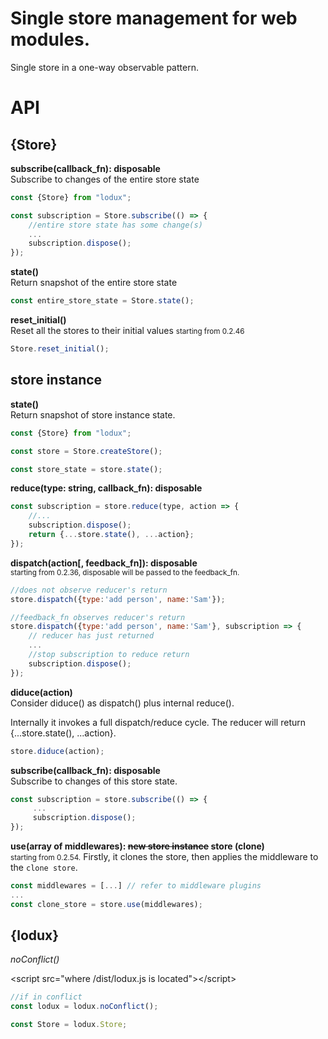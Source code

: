 # Single store management for web modules.
Single store in a one-way observable pattern.

# API

## {Store}
__subscribe(callback_fn): disposable__  
Subscribe to changes of the entire store state
```javascript
const {Store} from "lodux";

const subscription = Store.subscribe(() => { 
    //entire store state has some change(s)
    ...
    subscription.dispose();
});
```
__state()__  
Return snapshot of the entire store state
```javascript
const entire_store_state = Store.state();
```
__reset_initial()__  
Reset all the stores to their initial values
<small>starting from 0.2.46</small>
```javascript
Store.reset_initial();
```

## store instance

__state()__  
Return snapshot of store instance state. 
```javascript
const {Store} from "lodux";

const store = Store.createStore();

const store_state = store.state();
```

__reduce(type: string, callback_fn):  disposable__  
```javascript
const subscription = store.reduce(type, action => { 
    //...
    subscription.dispose();
    return {...store.state(), ...action};
});

```
__dispatch(action[, feedback_fn]):  disposable__  
<small>starting from 0.2.36, disposable will be passed to the feedback_fn.</small>
```javascript
//does not observe reducer's return
store.dispatch({type:'add person', name:'Sam'});

//feedback_fn observes reducer's return
store.dispatch({type:'add person', name:'Sam'}, subscription => {
    // reducer has just returned
    ...    
    //stop subscription to reduce return
    subscription.dispose();
});
```

__diduce(action)__  
Consider diduce() as dispatch() plus internal reduce().  

Internally it invokes a full dispatch/reduce cycle. The reducer will return {...store.state(), ...action}.  

```javascript
store.diduce(action);
```

__subscribe(callback_fn): disposable__  
Subscribe to changes of this store state.
```javascript
const subscription = store.subscribe(() => {
     ...
     subscription.dispose();
});
```

__use(array of middlewares): <s>new store instance</s> store (clone)__  
<small>starting from 0.2.54.</small>
Firstly, it clones the store, then applies the middleware to the `clone store`.
```javascript
const middlewares = [...] // refer to middleware plugins
...
const clone_store = store.use(middlewares);
```

## {lodux}
_noConflict()_

&lt;script src="where /dist/lodux.js is located">&lt;/script>
```javascript
//if in conflict
const lodux = lodux.noConflict();

const Store = lodux.Store;
```
